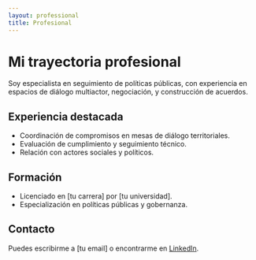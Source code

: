 ```yaml
---
layout: professional
title: Profesional
---
```


# Mi trayectoria profesional

Soy especialista en seguimiento de políticas públicas, con experiencia en espacios de diálogo multiactor, negociación, y construcción de acuerdos.

## Experiencia destacada

- Coordinación de compromisos en mesas de diálogo territoriales.
- Evaluación de cumplimiento y seguimiento técnico.
- Relación con actores sociales y políticos.

## Formación

- Licenciado en [tu carrera] por [tu universidad].
- Especialización en políticas públicas y gobernanza.

## Contacto

Puedes escribirme a [tu email] o encontrarme en [LinkedIn](https://www.linkedin.com/in/tuusuario/).

<!-- Aquí puedes agregar más secciones o enlaces a PDFs, publicaciones, etc. -->
